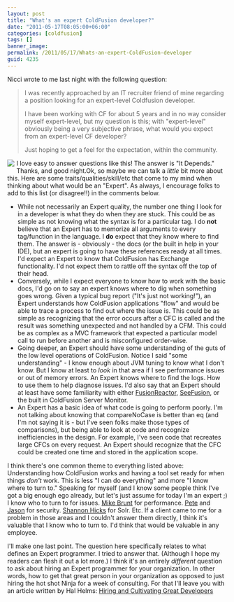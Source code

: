 ```yaml
---
layout: post
title: "What's an expert ColdFusion developer?"
date: "2011-05-17T08:05:00+06:00"
categories: [coldfusion]
tags: []
banner_image: 
permalink: /2011/05/17/Whats-an-expert-ColdFusion-developer
guid: 4235
---
```


Nicci wrote to me last night with the following question:

<blockquote>
I was recently approached by an IT recruiter friend of mine regarding a position looking for an expert-level Coldfusion developer.

I have been working with CF for about 5 years and in no way consider myself expert-level, but my question is this; with "expert-level" obviously being a very subjective phrase, what would you expect from an expert-level CF developer?

Just hoping to get a feel for the expectation, within the community.
</blockquote>
<!--more-->
<img src="https://static.raymondcamden.com/images/cfjedi/code-ninja.png" style="float:left;padding-right:5px;padding-bottom:5px" /> I love easy to answer questions like this! The answer is "It Depends." Thanks, and good night.<more/>Ok, so maybe we can talk a <i>little</i> bit more about this. Here are some traits/qualities/skill/etc that come to my mind when thinking about what would be an "Expert". As always, I encourage folks to add to this list (or disagree!!) in the comments below.

<ul>

<li>While not necessarily an Expert quality, the number one thing I look for in a developer is what they do when they are stuck. This could be as simple as not knowing what the syntax is for a particular tag. I do <b>not</b> believe that an Expert has to memorize all arguments to every tag/function in the language. I <b>do</b> expect that they know where to find them. The answer is - obviously - the docs (or the built in help in your IDE), but an expert is going to have these references ready at all times. I'd expect an Expert to know that ColdFusion has Exchange functionality. I'd not expect them to rattle off the syntax off the top of their head.

<li>Conversely, while I expect everyone to know how to work with the basic docs, I'd go on to say an expert knows where to dig when something goes wrong. Given a typical bug report ("It's just not working!"), an Expert understands how ColdFusion applications "flow" and would be able to trace a process to find out where the issue is. This could be as simple as recognizing that the error occurs after a CFC is called and the result was something unexpected and not handled by a CFM. This could be as complex as a MVC framework that expected a particular model call to run before another and is misconfigured order-wise. 

<li>Going deeper, an Expert should have some understanding of the guts of the low level operations of ColdFusion. Notice I said "some understanding" - I know enough about JVM tuning to know what I don't know. But I know at least to <i>look</i> in that area if I see performance issues or out of memory errors. An Expert knows where to find the logs. How to use them to help diagnose issues. I'd also say that an Expert should at least have some familiarity with either <a href="http://www.fusion-reactor.com/fr/">FusionReactor</a>, <a href="http://www.seefusion.com/">SeeFusion</a>, or the built in ColdFusion Server Monitor. 

<li>An Expert has a basic idea of what code is going to perform poorly. I'm not talking about knowing that compareNoCase is better than eq (and I'm not saying it is - but I've seen folks make those types of comparisons), but being able to look at code and recognize inefficiencies in the design. For example, I've seen code that recreates large CFCs on every request. An Expert should recognize that the CFC could be created one time and stored in the application scope. 

</ul>

I think there's one common theme to everything listed above: Understanding how ColdFusion works and having a tool set ready for when things <i>don't</i> work. This is less "I can do everything" and more "I know where to turn to." Speaking for myself (and I know some people think I've got a big enough ego already, but let's just assume for today I'm an expert ;) I know who to turn to for issues. <a href="http://cfwhisperer.net/">Mike Brunt</a> for performance. <a href="http://www.petefreitag.com/">Pete</a> and <a href="http://www.12robots.com/">Jason</a> for security. <a href="http://www.iotashan.com/">Shannon Hicks</a> for Solr. Etc. If a client came to me for a problem in those areas and I couldn't answer them directly, I think it's valuable that I know who to turn to. I'd think that would be valuable in any employee. 

I'll make one last point. The question here specifically relates to what defines an Expert programmer. I tried to answer that. (Although I hope my readers can flesh it out a lot more.) I think it's an entirely <i>different</i> question to ask about hiring an Expert programmer for your organization. In other words, how to get that great person in your organization as opposed to just hiring the hot shot Ninja for a week of consulting. For that I'll leave you with an article written by Hal Helms: <a href="http://www.halhelms.com/blog/index.cfm?mode=entry&entry=FA956DCC-FF20-683A-FD4BBAFAE4E5D838">Hiring and Cultivating Great Developers</a>